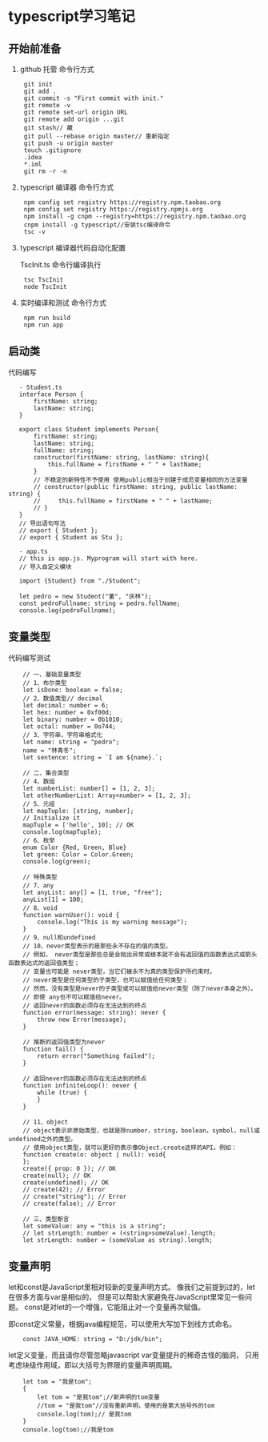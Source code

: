 # typescript学习笔记

## 开始前准备
1. github 托管
命令行方式

        git init
        git add .
        git commit -s "First commit with init."
        git remote -v
        git remote set-url origin URL
        git remote add origin ...git
        git stash// 藏
        git pull --rebase origin master// 重新指定
        git push -u origin master
        touch .gitignore
        .idea
        *.iml
        git rm -r -n
        
2. typescript 编译器
命令行方式

        npm config set registry https://registry.npm.taobao.org
        npm config set registry https://registry.npmjs.org
        npm install -g cnpm --registry=https://registry.npm.taobao.org 
        cnpm install -g typescript//安装tsc编译命令
        tsc -v
        
3. typescript 编译器代码自动化配置

    TscInit.ts 命令行编译执行
        
        tsc TscInit
        node TscInit

4. 实时编译和测试
命令行方式

        npm run build
        npm run app
        
## 启动类
代码编写
        
       - Student.ts
       interface Person {
           firstName: string;
           lastName: string;
       }
       
       export class Student implements Person{
           firstName: string;
           lastName: string;
           fullName: string;
           constructor(firstName: string, lastName: string){
               this.fullName = firstName + " " + lastName;
           }
           // 不稳定的新特性不予使用 使用public相当于创建于成员变量相同的方法变量
           // constructor(public firstName: string, public lastName: string) {
           //     this.fullName = firstName + " " + lastName;
           // }
       }
       // 导出语句写法
       // export { Student };
       // export { Student as Stu }; 
       
       - app.ts
       // this is app.js. Myprogram will start with here.
       // 导入自定义模块
       
       import {Student} from "./Student";
       
       let pedro = new Student("董", "庆林");
       const pedroFullname: string = pedro.fullName;
       console.log(pedroFullname);
       
## 变量类型
代码编写测试

        // 一、基础变量类型
        // 1、布尔类型
        let isDone: boolean = false;
        // 2、数值类型// decimal
        let decimal: number = 6;
        let hex: number = 0xf00d;
        let binary: number = 0b1010;
        let octal: number = 0o744;
        // 3、字符串，字符串格式化
        let name: string = "pedro";
        name = "林青冬";
        let sentence: string = `I am ${name}.`;
        
        // 二、集合类型
        // 4、数组
        let numberList: number[] = [1, 2, 3];
        let otherNumberList: Array<number> = [1, 2, 3];
        // 5、元组
        let mapTuple: [string, number];
        // Initialize it
        mapTuple = ['hello', 10]; // OK
        console.log(mapTuple);
        // 6、枚举
        enum Color {Red, Green, Blue}
        let green: Color = Color.Green;
        console.log(green);
        
        // 特殊类型
        // 7、any
        let anyList: any[] = [1, true, "free"];
        anyList[1] = 100;
        // 8、void
        function warnUser(): void {
            console.log("This is my warning message");
        }
        // 9、null和undefined
        // 10、never类型表示的是那些永不存在的值的类型。
        // 例如， never类型是那些总是会抛出异常或根本就不会有返回值的函数表达式或箭头函数表达式的返回值类型；
        // 变量也可能是 never类型，当它们被永不为真的类型保护所约束时。
        // never类型是任何类型的子类型，也可以赋值给任何类型；
        // 然而，没有类型是never的子类型或可以赋值给never类型（除了never本身之外）。
        // 即使 any也不可以赋值给never。
        // 返回never的函数必须存在无法达到的终点
        function error(message: string): never {
            throw new Error(message);
        }
        
        // 推断的返回值类型为never
        function fail() {
            return error("Something failed");
        }
        
        // 返回never的函数必须存在无法达到的终点
        function infiniteLoop(): never {
            while (true) {
            }
        }
        
        // 11、object
        // object表示非原始类型，也就是除number，string，boolean，symbol，null或undefined之外的类型。
        // 使用object类型，就可以更好的表示像Object.create这样的API。例如：
        function create(o: object | null): void{
        };
        create({ prop: 0 }); // OK
        create(null); // OK
        create(undefined); // OK
        // create(42); // Error
        // create("string"); // Error
        // create(false); // Error
        
        // 三、类型断言
        let someValue: any = "this is a string";
        // let strLength: number = (<string>someValue).length;
        let strLength: number = (someValue as string).length;
        
## 变量声明
let和const是JavaScript里相对较新的变量声明方式。
像我们之前提到过的，let在很多方面与var是相似的，
但是可以帮助大家避免在JavaScript里常见一些问题。
const是对let的一个增强，它能阻止对一个变量再次赋值。

即const定义常量，根据java编程规范，可以使用大写加下划线方式命名。

        const JAVA_HOME: string = "D:/jdk/bin";

let定义变量，而且请你尽管忽略javascript var变量提升的稀奇古怪的脑洞，
只用考虑块级作用域，即以大括号为界限的变量声明周期。
        
        let tom = "我是tom";
        {
            let tom = "是我tom";//新声明的tom变量
            //tom = "是我tom"//没有重新声明，使用的是第大括号外的tom
            console.log(tom);// 是我tom
        }
        console.log(tom);//我是tom
